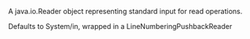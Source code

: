 A java.io.Reader object representing standard input for read operations.

  Defaults to System/in, wrapped in a LineNumberingPushbackReader